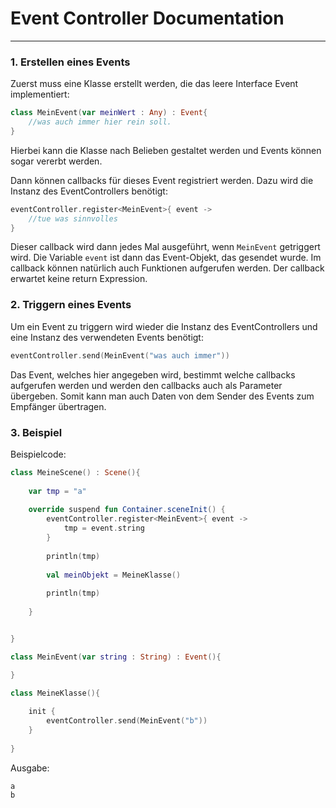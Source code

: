 # Event Controller Documentation
___
### 1. Erstellen eines Events
Zuerst muss eine Klasse erstellt werden, die das leere Interface Event implementiert:
```kotlin
class MeinEvent(var meinWert : Any) : Event{
    //was auch immer hier rein soll.
}
```
Hierbei kann die Klasse nach Belieben gestaltet werden und Events können sogar vererbt werden.

Dann können callbacks für dieses Event registriert werden. Dazu wird die Instanz des EventControllers 
benötigt:
```kotlin
eventController.register<MeinEvent>{ event ->
    //tue was sinnvolles
}
```
Dieser callback wird dann jedes Mal ausgeführt, wenn `MeinEvent` getriggert wird.
Die Variable `event` ist dann das Event-Objekt, das gesendet wurde.
Im callback können natürlich auch Funktionen aufgerufen werden.
Der callback erwartet keine return Expression.

### 2. Triggern eines Events
Um ein Event zu triggern wird wieder die Instanz des EventControllers und eine Instanz des verwendeten Events benötigt:
```kotlin
eventController.send(MeinEvent("was auch immer"))
```
Das Event, welches hier angegeben wird, bestimmt welche callbacks aufgerufen werden und werden den callbacks 
auch als Parameter übergeben. Somit kann man auch Daten von dem Sender des Events zum Empfänger übertragen.

### 3. Beispiel

Beispielcode:
```kotlin
class MeineScene() : Scene(){
    
    var tmp = "a"
    
    override suspend fun Container.sceneInit() {
        eventController.register<MeinEvent>{ event -> 
            tmp = event.string
        }
        
        println(tmp)
        
        val meinObjekt = MeineKlasse()
        
        println(tmp)
        
    }


}

class MeinEvent(var string : String) : Event(){

}

class MeineKlasse(){
    
    init {
        eventController.send(MeinEvent("b"))
    }
    
}
```

Ausgabe:
```
a
b
```